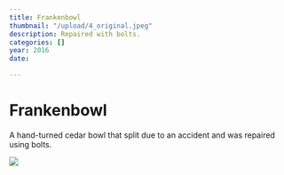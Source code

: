 ```yaml
---
title: Frankenbowl
thumbnail: "/upload/4_original.jpeg"
description: Repaired with bolts.
categories: []
year: 2016
date: 

---
```

# Frankenbowl

A hand-turned cedar bowl that split due to an accident and was repaired using bolts.

![](/upload/4_original.jpeg)